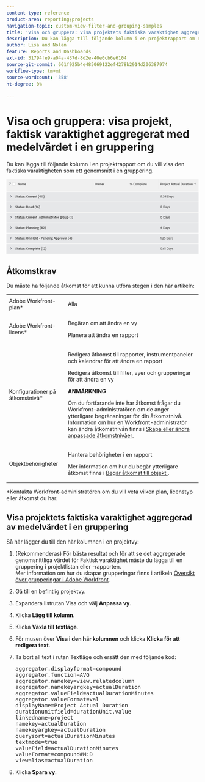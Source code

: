 ```yaml
---
content-type: reference
product-area: reporting;projects
navigation-topic: custom-view-filter-and-grouping-samples
title: 'Visa och gruppera: visa projektets faktiska varaktighet aggregerat med genomsnittet i en gruppering'
description: Du kan lägga till följande kolumn i en projektrapport om du vill visa den faktiska varaktigheten som ett genomsnitt i en gruppering.
author: Lisa and Nolan
feature: Reports and Dashboards
exl-id: 31794fe9-a04a-437d-8d2e-40e0cb6e6104
source-git-commit: 661f925b4e485069122ef4278b2914d206387974
workflow-type: tm+mt
source-wordcount: '358'
ht-degree: 0%

---
```


# Visa och gruppera: visa projekt, faktisk varaktighet aggregerat med medelvärdet i en gruppering

Du kan lägga till följande kolumn i en projektrapport om du vill visa den faktiska varaktigheten som ett genomsnitt i en gruppering.

![project_with_aggregate_actual_duration_in_grouping_view.png](assets/project-with-aggregate-actual-duration-in-grouping-view-350x65.png)

## Åtkomstkrav

Du måste ha följande åtkomst för att kunna utföra stegen i den här artikeln:

<table style="table-layout:auto"> 
 <col> 
 <col> 
 <tbody> 
  <tr> 
   <td role="rowheader">Adobe Workfront-plan*</td> 
   <td> <p>Alla</p> </td> 
  </tr> 
  <tr> 
   <td role="rowheader">Adobe Workfront-licens*</td> 
   <td> <p>Begäran om att ändra en vy </p>
   <p>Planera att ändra en rapport</p> </td> 
  </tr> 
  <tr> 
   <td role="rowheader">Konfigurationer på åtkomstnivå*</td> 
   <td> <p>Redigera åtkomst till rapporter, instrumentpaneler och kalendrar för att ändra en rapport</p> <p>Redigera åtkomst till filter, vyer och grupperingar för att ändra en vy</p> <p><b>ANMÄRKNING</b>

Om du fortfarande inte har åtkomst frågar du Workfront-administratören om de anger ytterligare begränsningar för din åtkomstnivå. Information om hur en Workfront-administratör kan ändra åtkomstnivån finns i <a href="../../../administration-and-setup/add-users/configure-and-grant-access/create-modify-access-levels.md" class="MCXref xref">Skapa eller ändra anpassade åtkomstnivåer</a>.</p> </td>
</tr> 
  <tr> 
   <td role="rowheader">Objektbehörigheter</td> 
   <td> <p>Hantera behörigheter i en rapport</p> <p>Mer information om hur du begär ytterligare åtkomst finns i <a href="../../../workfront-basics/grant-and-request-access-to-objects/request-access.md" class="MCXref xref">Begär åtkomst till objekt </a>.</p> </td> 
  </tr> 
 </tbody> 
</table>

&#42;Kontakta Workfront-administratören om du vill veta vilken plan, licenstyp eller åtkomst du har.

## Visa projektets faktiska varaktighet aggregerad av medelvärdet i en gruppering

Så här lägger du till den här kolumnen i en projektvy:

1. (Rekommenderas) För bästa resultat och för att se det aggregerade genomsnittliga värdet för Faktisk varaktighet måste du lägga till en gruppering i projektlistan eller -rapporten.\
   Mer information om hur du skapar grupperingar finns i artikeln [Översikt över grupperingar i Adobe Workfront](../../../reports-and-dashboards/reports/reporting-elements/groupings-overview.md).

1. Gå till en befintlig projektvy.
1. Expandera listrutan Visa och välj **Anpassa vy**.
1. Klicka **Lägg till kolumn**.
1. Klicka **Växla till textläge**.
1. För musen över **Visa i den här kolumnen** och klicka **Klicka för att redigera text**.

1. Ta bort all text i rutan Textläge och ersätt den med följande kod:

   <pre>aggregator.displayformat=compound <br>aggregator.function=AVG <br>aggregator.namekey=view.relatedcolumn <br>aggregator.namekeyargkey=actualDuration <br>aggregator.valueField=actualDurationMinutes <br>aggregator.valueFormat=val <br>displayName=Project Actual Duration <br>durationunitfield=durationUnit.value <br>linkedname=project <br>namekey=actualDuration <br>namekeyargkey=actualDuration <br>querysort=actualDurationMinutes <br>textmode=true <br>valueField=actualDurationMinutes <br>valueFormat=compound#M:D <br>viewalias=actualDuration</pre>

1. Klicka **Spara vy**.
